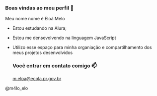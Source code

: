 ### Boas vindas ao meu perfil 💜

Meu nome nome é Eloá Melo

- Estou estudando na Alura;
- Estou me densevolvendo na linguagem JavaScript
- Utilizo esse espaço para minha organiação e compartilhamento dos meus projetos desenvolvidos

  ### Você entrar em contato comigo 📫

  m.eloa@ecola.pr.gov.br
  
 @m4lo_elo
